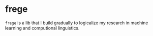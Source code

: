 # frege
`frege` is a lib that I build gradually to logicalize my research in machine learning and computional linguistics.  
